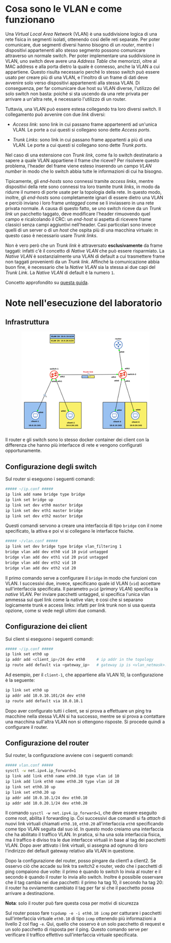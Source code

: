 # Cosa sono le VLAN e come funzionano

Una _Virtual Local Area Network_ (VLAN) è una suddivisione logica di una rete fisica in segmenti isolati, ottenendo così delle reti separate. Per poter comunicare, due segmenti diversi hanno bisogno di un _router_, mentre i dispositivi appartenenti allo stesso segmento possono comunicare attraverso un normale switch. Per poter implementare una suddivisione in VLAN, uno switch deve avere una _Address Table_ che memorizzi, oltre al MAC address e alla porta dietro la quale è connesso, anche la VLAN a cui appartiene. Questo risulta necessario perché lo stesso switch può essere usato per creare più di una VLAN, e l'inoltro di un frame di dati deve avvenire solo verso dispositivi appartenenti alla stessa VLAN. Di conseguenza, per far comunicare due host su VLAN diverse, l'utilizzo del solo switch non basta: poiché si sta uscendo da una rete privata per arrivare a un'altra rete, è necessario l'utilizzo di un router.

Tuttavia, una VLAN può essere estesa collegando tra loro diversi switch. Il collegamento può avvenire con due _link_ diversi:

- _Access link_: sono link in cui passano frame appartenenti ad un'unica VLAN. Le porte a cui questi si collegano sono dette _Access ports_.

- _Trunk Links_: sono link in cui passano frame appartenti a più di una VLAN. Le porte a cui questi si collegano sono dette _Trunk ports_.

Nel caso di una estensione con _Trunk link_, come fa lo switch destinatario a sapere a quale VLAN appartiene il frame che riceve? Per risolvere questo problema, l'header del frame viene esteso inserendo un campo _VLAN number_ in modo che lo switch abbia tutte le informazioni di cui ha bisogno.

Tipicamente, gli _end-hosts_ sono connessi tramite _access links_, mentre dispositivi della rete sono connessi tra loro tramite _trunk links_, in modo da ridurre il numero di porte usate per la topologia della rete. In questo modo, inoltre, gli _end-hosts_ sono completamente ignari di essere dietro una VLAN e perciò inviano i loro frame _untagged_ come se li inviassero in una rete privata normale. A causa di questo fatto, se uno switch riceve da un _Trunk link_ un pacchetto taggato, deve modificare l'header rimuovendo quel campo e ricalcolando il CRC: un _end-host_ si aspetta di ricevere frame classici senza campi aggiuntivi nell'header. Casi particolari sono invece quelli di un server o di un _host_ che ospita più di una macchina virtuale: in questo caso è necessario usare _Trunk links_.

Non è vero però che un _Trunk link_ è attraversato **esclusivamente** da frame taggati: infatti c'è il concetto di _Native VLAN_ che può essere risparmiato. La _Native VLAN_ è sostanzialmente una VLAN di default a cui trasmettere frame non taggati provenienti da un _Trunk link_. Affinché la comunicazione abbia buon fine, è necessario che la _Native VLAN_ sia la stessa ai due capi del _Trunk Link_. La _Native VLAN_ di default è la numero `1`.

Concetto approfondito su [questa guida](https://www.practicalnetworking.net/stand-alone/vlans/).

# Note nell'esecuzione del laboratorio

## Infrastruttura
<div style="text-align: center">
<img src="./images/topology.png" alt="Experimental topology" style="width: 80%;">
</div>

Il router e gli switch sono lo stesso docker container dei client con la differenza che hanno più interfacce di rete e vengono configurati opportunamente.

## Configurazione degli switch

Sul router si eseguono i seguenti comandi:
```bash
##### ~/ip.conf #####
ip link add name bridge type bridge
ip link set bridge up
ip link set dev eth0 master bridge
ip link set dev eth1 master bridge
ip link set dev eth2 master bridge
```

Questi comandi servono a creare una interfaccia di tipo `bridge` con il nome specificato, la attiva e poi vi si collegano le interfacce fisiche. 

```bash
##### ~/vlan.conf #####
ip link set dev bridge type bridge vlan_filtering 1
bridge vlan add dev eth0 vid 10 pvid untagged
bridge vlan add dev eth1 vid 20 pvid untagged
bridge vlan add dev eth2 vid 10
bridge vlan add dev eth2 vid 20
```

Il primo comando serve a configurare il `bridge` in modo che funzioni con VLAN. I successivi due, invece, specificano quale id VLAN (`vid`) accettare sull'interfaccia specificata. Il parametro `pvid` (*primary VLAN*) specifica la *native VLAN*. Per inviare pacchetti untagged, si specifica l'unica vlan ammessa sul quel link come la native vlan; è cosi che si separano logicamente trunk e access links: infatti per link trunk non si usa questa opzione, come si vede negli ultimi due comandi.

## Configurazione dei client

Sui client si eseguono i seguenti comandi:
```bash
##### ~/ip.conf #####
ip link set eth0 up
ip addr add <client_ip>/24 dev eth0     # ip addr in the topology
ip route add default via <gateway_ip>   # gateway ip is <vlan_netmask>.1
```

Ad esempio, per il `client-1`, che appartiene alla VLAN 10, la configurazione è la seguente:
```bash
ip link set eth0 up
ip addr add 10.0.10.101/24 dev eth0   
ip route add default via 10.0.10.1
```

Dopo aver configurato tutti i client, se si prova a effettuare un ping tra macchine nella stessa VLAN si ha successo, mentre se si prova a contattare una macchina sull'altra VLAN non si ottengono risposte. Si procede quindi a configurare il router.

## Configurazione del router
Sul router, la configurazione avviene con i seguenti comandi:
```bash
##### vlan.conf #####
sysctl -w net.ipv4.ip_forward=1
ip link add link eth0 name eth0.10 type vlan id 10
ip link add link eth0 name eth0.20 type vlan id 20
ip link set eth0.10 up
ip link set eth0.20 up
ip addr add 10.0.10.1/24 dev eth0.10
ip addr add 10.0.20.1/24 dev eth0.20
```
Il comando `sysctl -w net.ipv4.ip_forward=1`, che deve essere eseguito come root, abilita il forwarding ip. Coi successivi due comandi si fa *attach* di nuovi link virtuali chiamati `eth0.10`, `eth0.20` all'interfaccia `eth0` specificando come tipo VLAN seguita dal suo id. In questo modo creiamo una interfaccia che ha abilitato il traffico VLAN. In pratica, si ha una sola interfaccia fisica, ma il traffico è diviso tra le due interfacce virtuali in base al tag dei pacchetti VLAN. Dopo aver attivato i link virtuali, si assegna ad ognuno di loro l'indirizzo del default gateway relativo alla VLAN in questione.

Dopo la configurazione del router, posso pingare da client1 a client2. Se osservo ciò che accade su link tra switch2 e router, vedo che i pacchetti di ping compaiono due volte: il primo è quando lo switch lo invia al router e il secondo è quando il router lo invia allo switch. Inoltre è possibile osservare che il tag cambia nei due pacchetti: il primo ha tag 10, il secondo ha tag 20: il router ha ovviamente cambiato il tag per far si che il pacchetto possa arrivare a destinazione.

**Nota**: solo il router può fare questa cosa per motivi di sicurezza

Sul router posso fare `tcpdump -e -i eth0.10 icmp` per catturare i pacchetti sull'interfaccia virtuale `eth0.10` di tipo `icmp` ottenendo più informazioni a livello 2 col flag `-e`. Qui, quello che osservo è un solo pacchetto di request e un solo pacchetto di risposta per il ping. Questo comando serve per verificare il traffico effettivo sull'interfaccia virtuale specificata.


<!--` bridge vlan show`: mostra le configurazioni-->